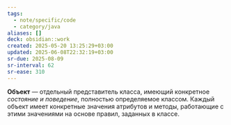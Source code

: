 ```yaml
---
tags:
  - note/specific/code
  - category/java
aliases: []
deck: obsidian::work
created: 2025-05-20 13:25:29+03:00
updated: 2025-06-08T22:32:19+03:00
sr-due: 2025-08-09
sr-interval: 62
sr-ease: 310
---
```


**Объект**
—
отдельный представитель класса, имеющий конкретное *состояние и поведение*, полностью определяемое классом. Каждый объект имеет конкретные значения атрибутов и методы, работающие с этими значениями на основе правил, заданных в классе.
